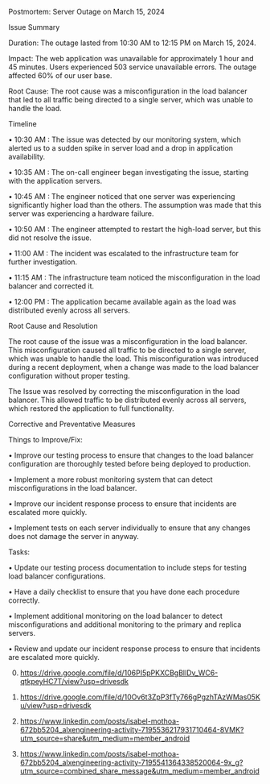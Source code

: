 Postmortem: Server Outage on March 15, 2024


Issue Summary

Duration: The outage lasted from 10:30 AM to 12:15 PM on March 15, 2024.

Impact: The web application was unavailable for approximately 1 hour and 45 minutes. Users experienced 503 service unavailable errors. The outage affected 60% of our user base.

Root Cause: The root cause was a misconfiguration in the load balancer that led to all traffic being directed to a single server, which was unable to handle the load.

Timeline

•	10:30 AM : The issue was detected by our monitoring system, which alerted us to a sudden spike in server load and a drop in application availability.

•	10:35 AM : The on-call engineer began investigating the issue, starting with the application servers.

•	10:45 AM : The engineer noticed that one server was experiencing significantly higher load than the others. The assumption was made that this server was experiencing a hardware failure.

•	10:50 AM : The engineer attempted to restart the high-load server, but this did not resolve the issue.

•	11:00 AM : The incident was escalated to the infrastructure team for further investigation.

•	11:15 AM : The infrastructure team noticed the misconfiguration in the load balancer and corrected it.

•	12:00 PM : The application became available again as the load was distributed evenly across all servers.

Root Cause and Resolution

The root cause of the issue was a misconfiguration in the load balancer. This misconfiguration caused all traffic to be directed to a single server, which was unable to handle the load. This misconfiguration was introduced during a recent deployment, when a change was made to the load balancer configuration without proper testing.

The Issue was resolved by correcting the misconfiguration in the load balancer. This allowed traffic to be distributed evenly across all servers, which restored the application to full functionality.

Corrective and Preventative Measures

Things to Improve/Fix:

•	Improve our testing process to ensure that changes to the load balancer configuration are thoroughly tested before being deployed to production.

•	Implement a more robust monitoring system that can detect misconfigurations in the load balancer.

•	Improve our incident response process to ensure that incidents are escalated more quickly.

•	Implement tests on each server individually to ensure that any changes does not damage the server in anyway.

Tasks:

•	Update our testing process documentation to include steps for testing load balancer configurations.

•	Have a daily checklist to ensure that you have done each procedure correctly.

•	Implement additional monitoring on the load balancer to detect misconfigurations and additional monitoring to the primary and replica servers.

•	Review and update our incident response process to ensure that incidents are escalated more quickly.

0. https://drive.google.com/file/d/106PI5pPKXCBgBllDv_WC6-qtkpeyHC7T/view?usp=drivesdk

1. https://drive.google.com/file/d/10Ov6t3ZpP3fTy766gPgzhTAzWMas05Ku/view?usp=drivesdk

0. https://www.linkedin.com/posts/isabel-mothoa-672bb5204_alxengineering-activity-7195536217931710464-8VMK?utm_source=share&utm_medium=member_android

1. https://www.linkedin.com/posts/isabel-mothoa-672bb5204_alxengineering-activity-7195541364338520064-9x_g?utm_source=combined_share_message&utm_medium=member_android
